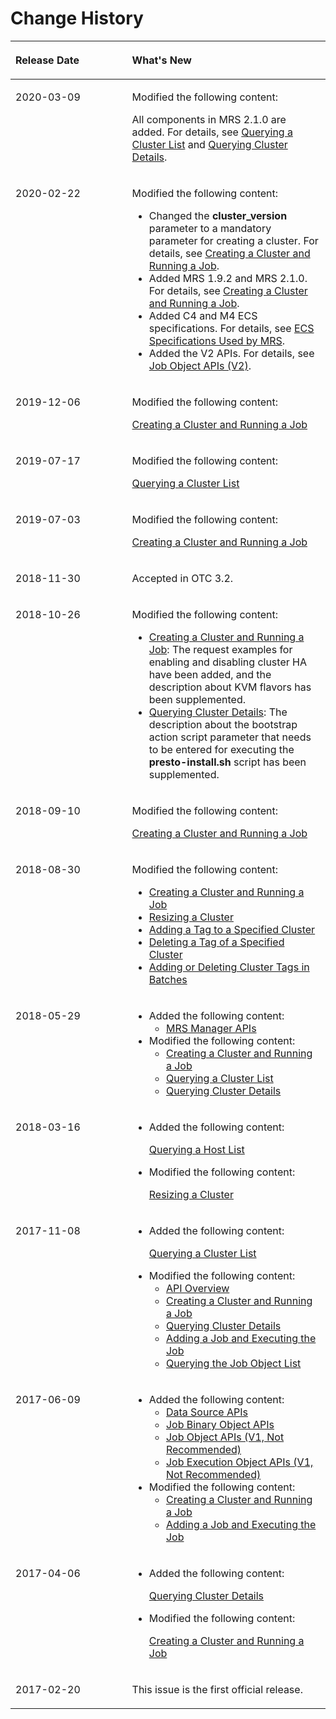 # Change History<a name="EN-US_TOPIC_0172486177"></a>

<a name="table14935114310913"></a>
<table><thead align="left"><tr id="row2946184315915"><th class="cellrowborder" valign="top" width="37.019999999999996%" id="mcps1.1.3.1.1"><p id="p1295011431798"><a name="p1295011431798"></a><a name="p1295011431798"></a><strong id="b1395384317911"><a name="b1395384317911"></a><a name="b1395384317911"></a>Release Date</strong></p>
</th>
<th class="cellrowborder" valign="top" width="62.980000000000004%" id="mcps1.1.3.1.2"><p id="p1095910431095"><a name="p1095910431095"></a><a name="p1095910431095"></a><strong id="b0961144313913"><a name="b0961144313913"></a><a name="b0961144313913"></a>What's New</strong></p>
</th>
</tr>
</thead>
<tbody><tr id="row33355564422"><td class="cellrowborder" valign="top" width="37.019999999999996%" headers="mcps1.1.3.1.1 "><p id="p8336125614429"><a name="p8336125614429"></a><a name="p8336125614429"></a>2020-03-09</p>
</td>
<td class="cellrowborder" valign="top" width="62.980000000000004%" headers="mcps1.1.3.1.2 "><p id="p13636815104312"><a name="p13636815104312"></a><a name="p13636815104312"></a>Modified the following content:</p>
<p id="p1780171854317"><a name="p1780171854317"></a><a name="p1780171854317"></a>All components in MRS 2.1.0 are added. For details, see <a href="querying-a-cluster-list.md">Querying a Cluster List</a> and <a href="querying-cluster-details.md">Querying Cluster Details</a>.</p>
</td>
</tr>
<tr id="row1258735505611"><td class="cellrowborder" valign="top" width="37.019999999999996%" headers="mcps1.1.3.1.1 "><p id="p6588125505611"><a name="p6588125505611"></a><a name="p6588125505611"></a>2020-02-22</p>
</td>
<td class="cellrowborder" valign="top" width="62.980000000000004%" headers="mcps1.1.3.1.2 "><p id="p195881255155617"><a name="p195881255155617"></a><a name="p195881255155617"></a>Modified the following content:</p>
<a name="ul678063717614"></a><a name="ul678063717614"></a><ul id="ul678063717614"><li>Changed the <strong id="b6122853124910"><a name="b6122853124910"></a><a name="b6122853124910"></a>cluster_version</strong> parameter to a mandatory parameter for creating a cluster. For details, see <a href="creating-a-cluster-and-running-a-job.md">Creating a Cluster and Running a Job</a>.</li><li>Added MRS 1.9.2 and MRS 2.1.0. For details, see <a href="creating-a-cluster-and-running-a-job.md">Creating a Cluster and Running a Job</a>.</li><li>Added C4 and M4 ECS specifications. For details, see <a href="ecs-specifications-used-by-mrs.md">ECS Specifications Used by MRS</a>.</li><li>Added the V2 APIs. For details, see <a href="job-object-apis-(v2).md">Job Object APIs (V2)</a>.</li></ul>
</td>
</tr>
<tr id="row1492564791313"><td class="cellrowborder" valign="top" width="37.019999999999996%" headers="mcps1.1.3.1.1 "><p id="p792617471133"><a name="p792617471133"></a><a name="p792617471133"></a>2019-12-06</p>
</td>
<td class="cellrowborder" valign="top" width="62.980000000000004%" headers="mcps1.1.3.1.2 "><p id="p267420619142"><a name="p267420619142"></a><a name="p267420619142"></a>Modified the following content:</p>
<p id="p250912415149"><a name="p250912415149"></a><a name="p250912415149"></a><a href="creating-a-cluster-and-running-a-job.md">Creating a Cluster and Running a Job</a></p>
</td>
</tr>
<tr id="row610481073914"><td class="cellrowborder" valign="top" width="37.019999999999996%" headers="mcps1.1.3.1.1 "><p id="p119061117193912"><a name="p119061117193912"></a><a name="p119061117193912"></a>2019-07-17</p>
</td>
<td class="cellrowborder" valign="top" width="62.980000000000004%" headers="mcps1.1.3.1.2 "><p id="p1690612178395"><a name="p1690612178395"></a><a name="p1690612178395"></a>Modified the following content:</p>
<p id="p18906217113916"><a name="p18906217113916"></a><a name="p18906217113916"></a><a href="querying-a-cluster-list.md">Querying a Cluster List</a></p>
</td>
</tr>
<tr id="row1295194317299"><td class="cellrowborder" valign="top" width="37.019999999999996%" headers="mcps1.1.3.1.1 "><p id="p162951043152914"><a name="p162951043152914"></a><a name="p162951043152914"></a>2019-07-03</p>
</td>
<td class="cellrowborder" valign="top" width="62.980000000000004%" headers="mcps1.1.3.1.2 "><p id="p9295843152916"><a name="p9295843152916"></a><a name="p9295843152916"></a>Modified the following content:</p>
<p id="p158912615301"><a name="p158912615301"></a><a name="p158912615301"></a><a href="creating-a-cluster-and-running-a-job.md">Creating a Cluster and Running a Job</a></p>
</td>
</tr>
<tr id="row11649224192316"><td class="cellrowborder" valign="top" width="37.019999999999996%" headers="mcps1.1.3.1.1 "><p id="p599919218245"><a name="p599919218245"></a><a name="p599919218245"></a>2018-11-30</p>
</td>
<td class="cellrowborder" valign="top" width="62.980000000000004%" headers="mcps1.1.3.1.2 "><p id="p1763175695617"><a name="p1763175695617"></a><a name="p1763175695617"></a>Accepted in OTC 3.2.</p>
</td>
</tr>
<tr id="row751131717256"><td class="cellrowborder" valign="top" width="37.019999999999996%" headers="mcps1.1.3.1.1 "><p id="p152817132514"><a name="p152817132514"></a><a name="p152817132514"></a>2018-10-26</p>
</td>
<td class="cellrowborder" valign="top" width="62.980000000000004%" headers="mcps1.1.3.1.2 "><p id="p482418219304"><a name="p482418219304"></a><a name="p482418219304"></a>Modified the following content:</p>
<a name="ul1768521903017"></a><a name="ul1768521903017"></a><ul id="ul1768521903017"><li><a href="creating-a-cluster-and-running-a-job.md">Creating a Cluster and Running a Job</a>: The request examples for enabling and disabling cluster HA have been added, and the description about KVM flavors has been supplemented.</li><li><a href="querying-cluster-details.md">Querying Cluster Details</a>: The description about the bootstrap action script parameter that needs to be entered for executing the <strong id="b10189184842017"><a name="b10189184842017"></a><a name="b10189184842017"></a>presto-install.sh</strong> script has been supplemented.</li></ul>
</td>
</tr>
<tr id="row3590181710463"><td class="cellrowborder" valign="top" width="37.019999999999996%" headers="mcps1.1.3.1.1 "><p id="p18590101718463"><a name="p18590101718463"></a><a name="p18590101718463"></a>2018-09-10</p>
</td>
<td class="cellrowborder" valign="top" width="62.980000000000004%" headers="mcps1.1.3.1.2 "><p id="p1737410182474"><a name="p1737410182474"></a><a name="p1737410182474"></a>Modified the following content:</p>
<p id="p18362633144719"><a name="p18362633144719"></a><a name="p18362633144719"></a><a href="creating-a-cluster-and-running-a-job.md">Creating a Cluster and Running a Job</a></p>
</td>
</tr>
<tr id="row7823925814"><td class="cellrowborder" valign="top" width="37.019999999999996%" headers="mcps1.1.3.1.1 "><p id="p1825919586"><a name="p1825919586"></a><a name="p1825919586"></a>2018-08-30</p>
</td>
<td class="cellrowborder" valign="top" width="62.980000000000004%" headers="mcps1.1.3.1.2 "><p id="p1116295919585"><a name="p1116295919585"></a><a name="p1116295919585"></a>Modified the following content:</p>
<a name="ul1158010416596"></a><a name="ul1158010416596"></a><ul id="ul1158010416596"><li><a href="creating-a-cluster-and-running-a-job.md">Creating a Cluster and Running a Job</a></li><li><a href="resizing-a-cluster.md">Resizing a Cluster</a></li><li><a href="adding-a-tag-to-a-specified-cluster.md">Adding a Tag to a Specified Cluster</a></li><li><a href="deleting-a-tag-of-a-specified-cluster.md">Deleting a Tag of a Specified Cluster</a></li><li><a href="adding-or-deleting-cluster-tags-in-batches.md">Adding or Deleting Cluster Tags in Batches</a></li></ul>
</td>
</tr>
<tr id="row48261329144111"><td class="cellrowborder" valign="top" width="37.019999999999996%" headers="mcps1.1.3.1.1 "><p id="p10828132915418"><a name="p10828132915418"></a><a name="p10828132915418"></a>2018-05-29</p>
</td>
<td class="cellrowborder" valign="top" width="62.980000000000004%" headers="mcps1.1.3.1.2 "><a name="ul754134820417"></a><a name="ul754134820417"></a><ul id="ul754134820417"><li>Added the following content:<a name="ul185091142182810"></a><a name="ul185091142182810"></a><ul id="ul185091142182810"><li><a href="mrs-manager-apis_titile.md">MRS Manager APIs</a></li></ul>
</li><li>Modified the following content:<a name="ul197861411457"></a><a name="ul197861411457"></a><ul id="ul197861411457"><li><a href="creating-a-cluster-and-running-a-job.md">Creating a Cluster and Running a Job</a></li><li><a href="querying-a-cluster-list.md">Querying a Cluster List</a></li><li><a href="querying-cluster-details.md">Querying Cluster Details</a></li></ul>
</li></ul>
</td>
</tr>
<tr id="row65626014101545"><td class="cellrowborder" valign="top" width="37.019999999999996%" headers="mcps1.1.3.1.1 "><p id="p14106894101545"><a name="p14106894101545"></a><a name="p14106894101545"></a>2018-03-16</p>
</td>
<td class="cellrowborder" valign="top" width="62.980000000000004%" headers="mcps1.1.3.1.2 "><a name="ul35974847102536"></a><a name="ul35974847102536"></a><ul id="ul35974847102536"><li>Added the following content:<p id="p13566164612176"><a name="p13566164612176"></a><a name="p13566164612176"></a><a href="querying-a-host-list.md">Querying a Host List</a></p>
</li><li>Modified the following content:<p id="p4779518103142"><a name="p4779518103142"></a><a name="p4779518103142"></a><a href="resizing-a-cluster.md">Resizing a Cluster</a></p>
</li></ul>
</td>
</tr>
<tr id="row14021164101140"><td class="cellrowborder" valign="top" width="37.019999999999996%" headers="mcps1.1.3.1.1 "><p id="p61972517101140"><a name="p61972517101140"></a><a name="p61972517101140"></a>2017-11-08</p>
</td>
<td class="cellrowborder" valign="top" width="62.980000000000004%" headers="mcps1.1.3.1.2 "><a name="ul66140554101222"></a><a name="ul66140554101222"></a><ul id="ul66140554101222"><li>Added the following content:<p id="p24883412101236"><a name="p24883412101236"></a><a name="p24883412101236"></a><a href="querying-a-cluster-list.md">Querying a Cluster List</a></p>
</li></ul>
<a name="ul51386807101227"></a><a name="ul51386807101227"></a><ul id="ul51386807101227"><li>Modified the following content:<a name="ul58282185101348"></a><a name="ul58282185101348"></a><ul id="ul58282185101348"><li><a href="api-overview.md">API Overview</a></li><li><a href="creating-a-cluster-and-running-a-job.md">Creating a Cluster and Running a Job</a></li><li><a href="querying-cluster-details.md">Querying Cluster Details</a></li><li><a href="adding-a-job-and-executing-the-job.md">Adding a Job and Executing the Job</a></li><li><a href="querying-the-job-object-list.md">Querying the Job Object List</a></li></ul>
</li></ul>
</td>
</tr>
<tr id="row167614420917"><td class="cellrowborder" valign="top" width="37.019999999999996%" headers="mcps1.1.3.1.1 "><p id="p8819441698"><a name="p8819441698"></a><a name="p8819441698"></a>2017-06-09</p>
</td>
<td class="cellrowborder" valign="top" width="62.980000000000004%" headers="mcps1.1.3.1.2 "><a name="ul88774410915"></a><a name="ul88774410915"></a><ul id="ul88774410915"><li>Added the following content:<a name="ul109219441592"></a><a name="ul109219441592"></a><ul id="ul109219441592"><li><a href="data-source-apis.md">Data Source APIs</a></li><li><a href="job-binary-object-apis.md">Job Binary Object APIs</a></li><li><a href="job-object-apis-(v1-not-recommended).md">Job Object APIs (V1, Not Recommended)</a></li><li><a href="job-execution-object-apis-(v1-not-recommended).md">Job Execution Object APIs (V1, Not Recommended)</a></li></ul>
</li><li>Modified the following content:<a name="ul12435441299"></a><a name="ul12435441299"></a><ul id="ul12435441299"><li><a href="creating-a-cluster-and-running-a-job.md">Creating a Cluster and Running a Job</a></li><li><a href="adding-a-job-and-executing-the-job.md">Adding a Job and Executing the Job</a></li></ul>
</li></ul>
</td>
</tr>
<tr id="row1256644991"><td class="cellrowborder" valign="top" width="37.019999999999996%" headers="mcps1.1.3.1.1 "><p id="p17260344895"><a name="p17260344895"></a><a name="p17260344895"></a>2017-04-06</p>
</td>
<td class="cellrowborder" valign="top" width="62.980000000000004%" headers="mcps1.1.3.1.2 "><a name="ul3266644491"></a><a name="ul3266644491"></a><ul id="ul3266644491"><li>Added the following content:<p id="p827214416913"><a name="p827214416913"></a><a name="p827214416913"></a><a href="querying-cluster-details.md">Querying Cluster Details</a></p>
</li><li>Modified the following content:<p id="p38171904112"><a name="p38171904112"></a><a name="p38171904112"></a><a href="creating-a-cluster-and-running-a-job.md">Creating a Cluster and Running a Job</a></p>
</li></ul>
</td>
</tr>
<tr id="row12951144895"><td class="cellrowborder" valign="top" width="37.019999999999996%" headers="mcps1.1.3.1.1 "><p id="p1929944416919"><a name="p1929944416919"></a><a name="p1929944416919"></a>2017-02-20</p>
</td>
<td class="cellrowborder" valign="top" width="62.980000000000004%" headers="mcps1.1.3.1.2 "><p id="p123041944492"><a name="p123041944492"></a><a name="p123041944492"></a>This issue is the first official release.</p>
</td>
</tr>
</tbody>
</table>

